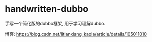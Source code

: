 # handwritten-dubbo
手写一个简化版的dubbo框架, 用于学习理解dubbo.

博客: https://blog.csdn.net/litianxiang_kaola/article/details/105011010

